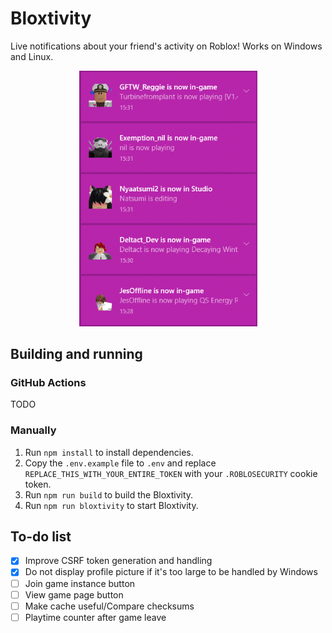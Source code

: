 # Bloxtivity
Live notifications about your friend's activity on Roblox! Works on Windows and Linux.

<p align="center">
	<img src="gitassets/WindowsScreenshot.png" width=285px>
</p>

## Building and running

### GitHub Actions

TODO

### Manually

1. Run `npm install` to install dependencies.
2. Copy the `.env.example` file to `.env` and replace `REPLACE_THIS_WITH_YOUR_ENTIRE_TOKEN` with your `.ROBLOSECURITY` cookie token.
3. Run `npm run build` to build the Bloxtivity.
4. Run `npm run bloxtivity` to start Bloxtivity.

## To-do list

- [x] Improve CSRF token generation and handling
- [x] Do not display profile picture if it's too large to be handled by Windows
- [ ] Join game instance button
- [ ] View game page button
- [ ] Make cache useful/Compare checksums
- [ ] Playtime counter after game leave
